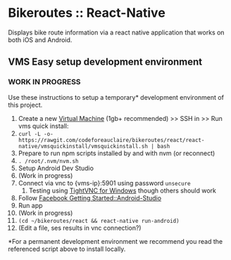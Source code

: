 # Bikeroutes :: React-Native

Displays bike route information via a react native application that works on both iOS and Android.

## VMS Easy setup development environment

### WORK IN PROGRESS

Use these instructions to setup a temporary* development environment of this project.

1. Create a new [Virtual Machine](http://vms.codeforeauclaire.org/) (1gb+ recommended) >> SSH in >> Run vms quick install:
 1. `curl -L -o- https://rawgit.com/codeforeauclaire/bikeroutes/react/react-native/vmsquickinstall/vmsquickinstall.sh | bash`
1. Prepare to run npm scripts installed by and with nvm (or reconnect)
 1. `. /root/.nvm/nvm.sh`
1. Setup Android Dev Studio
 1. (Work in progress)
 1. Connect via vnc to {vms-ip}:5901 using password `unsecure`
     1. Testing using [TightVNC for Windows](http://www.tightvnc.com/) though others should work
 1. Follow [Facebook Getting Started::Android-Studio](https://facebook.github.io/react-native/docs/getting-started.html#android-studio)
1. Run app
 1. (Work in progress)
 1. `(cd ~/bikeroutes/react && react-native run-android)`
 1. (Edit a file, ses results in vnc connection?)

*For a permanent development environment we recommend you read the referenced script above to install locally.
